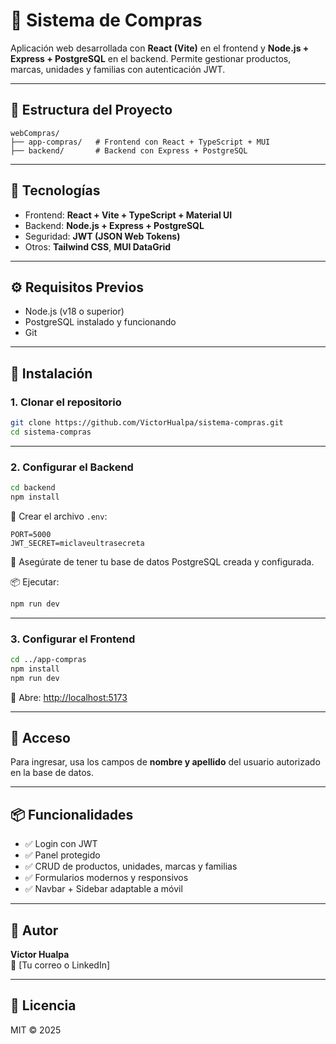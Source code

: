# 🛒 Sistema de Compras

Aplicación web desarrollada con **React (Vite)** en el frontend y **Node.js + Express + PostgreSQL** en el backend. Permite gestionar productos, marcas, unidades y familias con autenticación JWT.

---

## 📁 Estructura del Proyecto

```
webCompras/
├── app-compras/   # Frontend con React + TypeScript + MUI
├── backend/       # Backend con Express + PostgreSQL
```

---

## 🚀 Tecnologías

- Frontend: **React + Vite + TypeScript + Material UI**
- Backend: **Node.js + Express + PostgreSQL**
- Seguridad: **JWT (JSON Web Tokens)**
- Otros: **Tailwind CSS**, **MUI DataGrid**

---

## ⚙️ Requisitos Previos

- Node.js (v18 o superior)
- PostgreSQL instalado y funcionando
- Git

---

## 🧪 Instalación

### 1. Clonar el repositorio

```bash
git clone https://github.com/VictorHualpa/sistema-compras.git
cd sistema-compras
```

---

### 2. Configurar el Backend

```bash
cd backend
npm install
```

📄 Crear el archivo `.env`:

```env
PORT=5000
JWT_SECRET=miclaveultrasecreta
```

💾 Asegúrate de tener tu base de datos PostgreSQL creada y configurada.

📦 Ejecutar:

```bash
npm run dev
```

---

### 3. Configurar el Frontend

```bash
cd ../app-compras
npm install
npm run dev
```

🔗 Abre: [http://localhost:5173](http://localhost:5173)

---

## 🔐 Acceso

Para ingresar, usa los campos de **nombre y apellido** del usuario autorizado en la base de datos.

---

## 📦 Funcionalidades

- ✅ Login con JWT
- ✅ Panel protegido
- ✅ CRUD de productos, unidades, marcas y familias
- ✅ Formularios modernos y responsivos
- ✅ Navbar + Sidebar adaptable a móvil

---

## 🧠 Autor

**Victor Hualpa**  
📧 [Tu correo o LinkedIn]

---

## 🪪 Licencia

MIT © 2025

